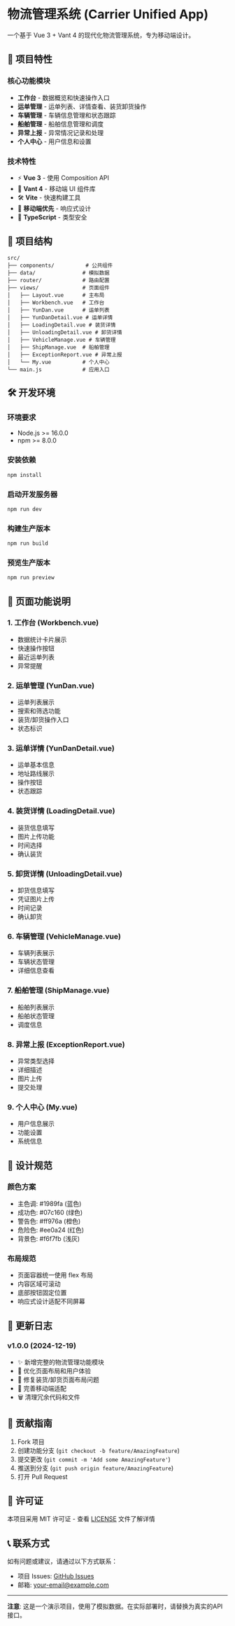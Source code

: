 # 物流管理系统 (Carrier Unified App)

一个基于 Vue 3 + Vant 4 的现代化物流管理系统，专为移动端设计。

## 🚀 项目特性

### 核心功能模块
- **工作台** - 数据概览和快速操作入口
- **运单管理** - 运单列表、详情查看、装货卸货操作
- **车辆管理** - 车辆信息管理和状态跟踪
- **船舶管理** - 船舶信息管理和调度
- **异常上报** - 异常情况记录和处理
- **个人中心** - 用户信息和设置

### 技术特性
- ⚡ **Vue 3** - 使用 Composition API
- 🎨 **Vant 4** - 移动端 UI 组件库
- 🛠️ **Vite** - 快速构建工具
- 📱 **移动端优先** - 响应式设计
- 🎯 **TypeScript** - 类型安全

## 📁 项目结构

```
src/
├── components/          # 公共组件
├── data/               # 模拟数据
├── router/             # 路由配置
├── views/              # 页面组件
│   ├── Layout.vue      # 主布局
│   ├── Workbench.vue   # 工作台
│   ├── YunDan.vue      # 运单列表
│   ├── YunDanDetail.vue # 运单详情
│   ├── LoadingDetail.vue # 装货详情
│   ├── UnloadingDetail.vue # 卸货详情
│   ├── VehicleManage.vue # 车辆管理
│   ├── ShipManage.vue  # 船舶管理
│   ├── ExceptionReport.vue # 异常上报
│   └── My.vue          # 个人中心
└── main.js             # 应用入口
```

## 🛠️ 开发环境

### 环境要求
- Node.js >= 16.0.0
- npm >= 8.0.0

### 安装依赖
```bash
npm install
```

### 启动开发服务器
```bash
npm run dev
```

### 构建生产版本
```bash
npm run build
```

### 预览生产版本
```bash
npm run preview
```

## 📱 页面功能说明

### 1. 工作台 (Workbench.vue)
- 数据统计卡片展示
- 快速操作按钮
- 最近运单列表
- 异常提醒

### 2. 运单管理 (YunDan.vue)
- 运单列表展示
- 搜索和筛选功能
- 装货/卸货操作入口
- 状态标识

### 3. 运单详情 (YunDanDetail.vue)
- 运单基本信息
- 地址路线展示
- 操作按钮
- 状态跟踪

### 4. 装货详情 (LoadingDetail.vue)
- 装货信息填写
- 图片上传功能
- 时间选择
- 确认装货

### 5. 卸货详情 (UnloadingDetail.vue)
- 卸货信息填写
- 凭证图片上传
- 时间记录
- 确认卸货

### 6. 车辆管理 (VehicleManage.vue)
- 车辆列表展示
- 车辆状态管理
- 详细信息查看

### 7. 船舶管理 (ShipManage.vue)
- 船舶列表展示
- 船舶状态管理
- 调度信息

### 8. 异常上报 (ExceptionReport.vue)
- 异常类型选择
- 详细描述
- 图片上传
- 提交处理

### 9. 个人中心 (My.vue)
- 用户信息展示
- 功能设置
- 系统信息

## 🎨 设计规范

### 颜色方案
- 主色调: #1989fa (蓝色)
- 成功色: #07c160 (绿色)
- 警告色: #ff976a (橙色)
- 危险色: #ee0a24 (红色)
- 背景色: #f6f7fb (浅灰)

### 布局规范
- 页面容器统一使用 flex 布局
- 内容区域可滚动
- 底部按钮固定位置
- 响应式设计适配不同屏幕

## 📝 更新日志

### v1.0.0 (2024-12-19)
- ✨ 新增完整的物流管理功能模块
- 🎨 优化页面布局和用户体验
- 🐛 修复装货/卸货页面布局问题
- 📱 完善移动端适配
- 🗑️ 清理冗余代码和文件

## 🤝 贡献指南

1. Fork 项目
2. 创建功能分支 (`git checkout -b feature/AmazingFeature`)
3. 提交更改 (`git commit -m 'Add some AmazingFeature'`)
4. 推送到分支 (`git push origin feature/AmazingFeature`)
5. 打开 Pull Request

## 📄 许可证

本项目采用 MIT 许可证 - 查看 [LICENSE](LICENSE) 文件了解详情

## 📞 联系方式

如有问题或建议，请通过以下方式联系：
- 项目 Issues: [GitHub Issues](https://github.com/your-username/carrier-unified-app/issues)
- 邮箱: your-email@example.com

---

**注意**: 这是一个演示项目，使用了模拟数据。在实际部署时，请替换为真实的API接口。
